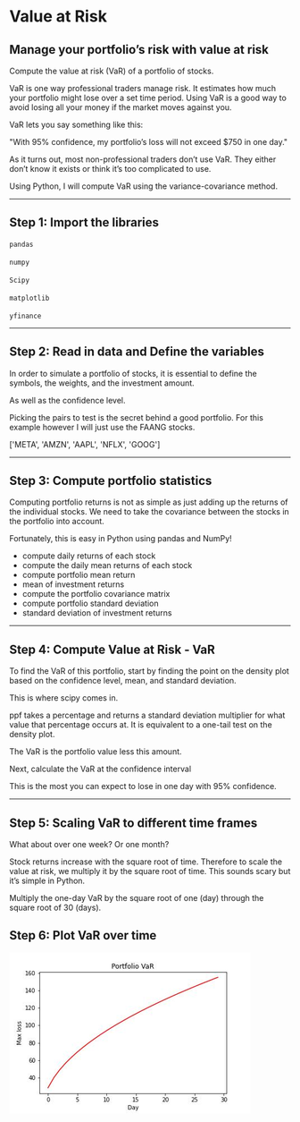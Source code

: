 # Value at Risk
## Manage your portfolio’s risk with value at risk

Compute the value at risk (VaR) of a portfolio of stocks.

VaR is one way professional traders manage risk. It estimates how much your portfolio might lose over a set time period. Using VaR is a good way to avoid losing all your money if the market moves against you.

VaR lets you say something like this:

"With 95% confidence, my portfolio’s loss will not exceed $750 in one day."

As it turns out, most non-professional traders don’t use VaR. They either don’t know it exists or think it’s too complicated to use.

Using Python, I will compute VaR using the variance-covariance method.

---

## Step 1: Import the libraries

    pandas

    numpy

    Scipy

    matplotlib

    yfinance

---

## Step 2: Read in data and Define the variables

In order to simulate a portfolio of stocks, it is essential to define the symbols, the weights, and the investment amount.

As well as the confidence level.

Picking the pairs to test is the secret behind a good portfolio. 
For this example however I will just use the FAANG stocks.

['META', 'AMZN', 'AAPL', 'NFLX', 'GOOG']

---

## Step 3: Compute portfolio statistics

Computing portfolio returns is not as simple as just adding up the returns of the individual stocks. We need to take the covariance between the stocks in the portfolio into account.

Fortunately, this is easy in Python using pandas and NumPy!

- compute daily returns of each stock
- compute the daily mean returns of each stock
- compute portfolio mean return
- mean of investment returns
- compute the portfolio covariance matrix
- compute portfolio standard deviation
- standard deviation of investment returns

---

## Step 4: Compute Value at Risk - VaR

To find the VaR of this portfolio, start by finding the point on the density plot based on the confidence level, mean, and standard deviation.

This is where scipy comes in.

ppf takes a percentage and returns a standard deviation multiplier for what value that percentage occurs at. It is equivalent to a one-tail test on the density plot.

The VaR is the portfolio value less this amount.

Next, calculate the VaR at the confidence interval

This is the most you can expect to lose in one day with 95% confidence.

---

## Step 5: Scaling VaR to different time frames

What about over one week? Or one month?

Stock returns increase with the square root of time. Therefore to scale the value at risk, we multiply it by the square root of time. This sounds scary but it’s simple in Python.

Multiply the one-day VaR by the square root of one (day) through the square root of 30 (days).


## Step 6: Plot VaR over time
![Portfolio Value At Risk](./Images/portfolioVaR.jpg)